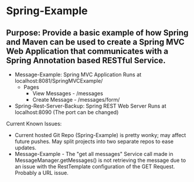 # Spring-Example

## Purpose: Provide a basic example of how Spring and Maven can be used to create a Spring MVC Web Application that communicates with a Spring Annotation based RESTful Service.

* Message-Example: Spring MVC Application
  Runs at localhost:8081/SpringMVCExample/
  * Pages
      * View Messages - /messages
      * Create Message - /messages/form/
* Spring-Rest-Server-Backup: Spring REST Web Server
  Runs at localhost:8090 (The port can be changed)

Current Known Issues:
* Current hosted Git Repo (Spring-Example) is pretty wonky; may affect future pushes. May split projects into two separate repos to ease updates.
* Message-Example - The "get all messages" Service call made in MessageManager.getMessages() is not retrieving the message due to an issue with the RestTemplate configuration of the GET Request. Probably a URL issue. 
